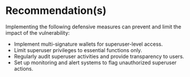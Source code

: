 # Recommendation(s)

Implementing the following defensive measures can prevent and limit the impact of the vulnerability:

- Implement multi-signature wallets for superuser-level access.
- Limit superuser privileges to essential functions only.
- Regularly audit superuser activities and provide transparency to users.
- Set up monitoring and alert systems to flag unauthorized superuser actions.
